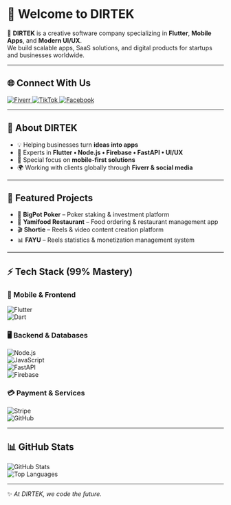# 👋 Welcome to DIRTEK

🚀 **DIRTEK** is a creative software company specializing in **Flutter**, **Mobile Apps**, and **Modern UI/UX**.  
We build scalable apps, SaaS solutions, and digital products for startups and businesses worldwide.

---

## 🌐 Connect With Us

<a href="https://www.fiverr.com/s/gDZPmGA" target="_blank">
  <img src="https://img.shields.io/badge/Fiverr-1DBF73?style=for-the-badge&logo=fiverr&logoColor=white" alt="Fiverr" />
</a>
<a href="https://www.tiktok.com/" target="_blank">
  <img src="https://img.shields.io/badge/TikTok-black?style=for-the-badge&logo=tiktok&logoColor=white" alt="TikTok" />
</a>
<a href="https://www.facebook.com/" target="_blank">
  <img src="https://img.shields.io/badge/Facebook-1877F2?style=for-the-badge&logo=facebook&logoColor=white" alt="Facebook" />
</a>

---

## 🏢 About DIRTEK

- 💡 Helping businesses turn **ideas into apps**
- 🎨 Experts in **Flutter • Node.js • Firebase • FastAPI • UI/UX**
- 📱 Special focus on **mobile-first solutions**
- 🌍 Working with clients globally through **Fiverr & social media**

---

## 🚀 Featured Projects

- 🎴 **BigPot Poker** – Poker staking & investment platform  
- 🍔 **Yamifood Restaurant** – Food ordering & restaurant management app  
- 🎬 **Shortie** – Reels & video content creation platform  
- 📊 **FAYU** – Reels statistics & monetization management system  

---

## ⚡ Tech Stack (99% Mastery)

### 📱 Mobile & Frontend
![Flutter](https://img.shields.io/badge/Flutter-99%25-02569B?style=for-the-badge&logo=flutter&logoColor=white)  
![Dart](https://img.shields.io/badge/Dart-99%25-0175C2?style=for-the-badge&logo=dart&logoColor=white)  

### 🖥 Backend & Databases
![Node.js](https://img.shields.io/badge/Node.js-99%25-339933?style=for-the-badge&logo=node.js&logoColor=white)  
![JavaScript](https://img.shields.io/badge/JavaScript-99%25-F7DF1E?style=for-the-badge&logo=javascript&logoColor=black)  
![FastAPI](https://img.shields.io/badge/FastAPI-99%25-009688?style=for-the-badge&logo=fastapi&logoColor=white)  
![Firebase](https://img.shields.io/badge/Firebase-99%25-FFCA28?style=for-the-badge&logo=firebase&logoColor=black)  

### 💳 Payment & Services
![Stripe](https://img.shields.io/badge/Stripe-99%25-626CD9?style=for-the-badge&logo=stripe&logoColor=white)  
![GitHub](https://img.shields.io/badge/GitHub-99%25-181717?style=for-the-badge&logo=github&logoColor=white)

---

## 📊 GitHub Stats

![GitHub Stats](https://github-readme-stats.vercel.app/api?username=teamdirtek&show_icons=true&theme=radical)  
![Top Languages](https://github-readme-stats.vercel.app/api/top-langs/?username=teamdirtek&layout=compact&theme=radical)

---

✨ _At DIRTEK, we code the future._
